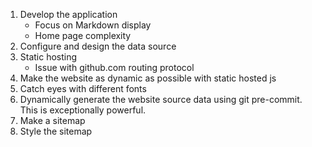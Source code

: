 1. Develop the application
    - Focus on Markdown display
    - Home page complexity
1. Configure and design the data source
1. Static hosting
    - Issue with github.com routing protocol
1. Make the website as dynamic as possible with static hosted js
1. Catch eyes with different fonts
1. Dynamically generate the website source data using git pre-commit. This is exceptionally powerful.
1. Make a sitemap
1. Style the sitemap